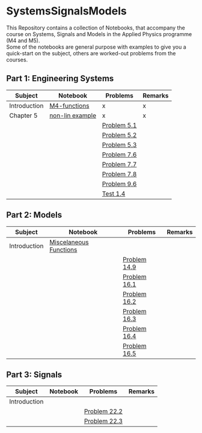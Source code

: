 # SystemsSignalsModels
This Repository contains a collection of Notebooks, that accompany the course on Systems, Signals and Models in the Applied Physics programme (M4 and M5).  
Some of the notebooks are general purpose with examples to give you a quick-start on the subject, others are worked-out problems from the courses. 
## Part 1: Engineering Systems  

| Subject | Notebook | Problems | Remarks |
| ---- | ---- | ---- | ---- |
| Introduction | [M4-functions](https://github.com/jupyterphysics/SystemsSignalsModels/blob/master/M4Functions.ipynb)  | x | x | 
| Chapter 5 | [non-lin example](https://github.com/jupyterphysics/SystemsSignalsModels/blob/master/Chapter5Example.ipynb) | x | x |
|   |   | [Problem 5.1](https://github.com/jupyterphysics/SystemsSignalsModels/blob/master/Example5.1.ipynb) |  |
|   |   | [Problem 5.2](https://github.com/jupyterphysics/SystemsSignalsModels/blob/master/Example5.2.ipynb) |  |
|   |   | [Problem 5.3](https://github.com/jupyterphysics/SystemsSignalsModels/blob/master/Example5.3.ipynb) |  |
|   |   | [Problem 7.6](https://github.com/jupyterphysics/SystemsSignalsModels/blob/master/Problem7p6.ipynb) |  |
|   |   | [Problem 7.7](https://github.com/jupyterphysics/SystemsSignalsModels/blob/master/Problem7p7.ipynb) |  |
|   |   | [Problem 7.8](https://github.com/jupyterphysics/SystemsSignalsModels/blob/master/Problem7p8.ipynb) |  |
|   |   | [Problem 9.6](https://github.com/jupyterphysics/SystemsSignalsModels/blob/master/Problem9p6.ipynb) |  |
|   |   | [Test 1.4](https://github.com/jupyterphysics/SystemsSignalsModels/blob/master/Test1p4.ipynb) |  |

## Part 2: Models  

| Subject | Notebook | Problems | Remarks |
| ---- | ---- | ---- | ---- |
| Introduction | [Miscelaneous Functions](https://github.com/jupyterphysics/SystemsSignalsModels/blob/master/MiscalaneousFunctionsM4M5.ipynb) |  |  |  
|   |   | [Problem 14.9](https://github.com/jupyterphysics/SystemsSignalsModels/blob/master/Problem14p9.ipynb) |  |
|   |   | [Problem 16.1](https://github.com/jupyterphysics/SystemsSignalsModels/blob/master/Problem16p1.ipynb) |  |
|   |   | [Problem 16.2](https://github.com/jupyterphysics/SystemsSignalsModels/blob/master/Problem16p2.ipynb) |  |
|   |   | [Problem 16.3](https://github.com/jupyterphysics/SystemsSignalsModels/blob/master/Problem16p3.ipynb) |  |
|   |   | [Problem 16.4](https://github.com/jupyterphysics/SystemsSignalsModels/blob/master/Problem16p4.ipynb) |  |
|   |   | [Problem 16.5](https://github.com/jupyterphysics/SystemsSignalsModels/blob/master/Problem16p5.ipynb) |  |

## Part 3: Signals  

| Subject | Notebook | Problems | Remarks |
| ---- | ---- | ---- | ---- |
| Introduction |  |  |  |
|   |   | [Problem 22.2](https://github.com/jupyterphysics/SystemsSignalsModels/blob/master/Problem22p2.ipynb) |  |
|   |   | [Problem 22.3](https://github.com/jupyterphysics/SystemsSignalsModels/blob/master/Problem22p3.ipynb) |  |

